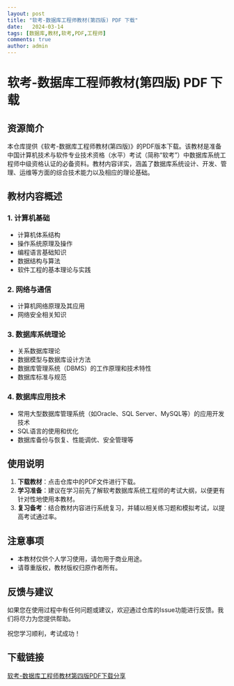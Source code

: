 ```yaml
---
layout: post
title: "软考-数据库工程师教材(第四版) PDF 下载"
date:   2024-03-14
tags: [数据库,教材,软考,PDF,工程师]
comments: true
author: admin
---
```

# 软考-数据库工程师教材(第四版) PDF 下载

## 资源简介

本仓库提供《软考-数据库工程师教材(第四版)》的PDF版本下载。该教材是准备中国计算机技术与软件专业技术资格（水平）考试（简称“软考”）中数据库系统工程师中级资格认证的必备资料。教材内容详实，涵盖了数据库系统设计、开发、管理、运维等方面的综合技术能力以及相应的理论基础。

## 教材内容概述

### 1. 计算机基础
- 计算机体系结构
- 操作系统原理及操作
- 编程语言基础知识
- 数据结构与算法
- 软件工程的基本理论与实践

### 2. 网络与通信
- 计算机网络原理及其应用
- 网络安全相关知识

### 3. 数据库系统理论
- 关系数据库理论
- 数据模型与数据库设计方法
- 数据库管理系统（DBMS）的工作原理和技术特性
- 数据库标准与规范

### 4. 数据库应用技术
- 常用大型数据库管理系统（如Oracle、SQL Server、MySQL等）的应用开发技术
- SQL语言的使用和优化
- 数据库备份与恢复、性能调优、安全管理等

## 使用说明

1. **下载教材**：点击仓库中的PDF文件进行下载。
2. **学习准备**：建议在学习前先了解软考数据库系统工程师的考试大纲，以便更有针对性地使用本教材。
3. **复习备考**：结合教材内容进行系统复习，并辅以相关练习题和模拟考试，以提高考试通过率。

## 注意事项

- 本教材仅供个人学习使用，请勿用于商业用途。
- 请尊重版权，教材版权归原作者所有。

## 反馈与建议

如果您在使用过程中有任何问题或建议，欢迎通过仓库的Issue功能进行反馈。我们将尽力为您提供帮助。

祝您学习顺利，考试成功！

## 下载链接

[软考-数据库工程师教材第四版PDF下载分享](https://pan.quark.cn/s/1012e05cefa0)